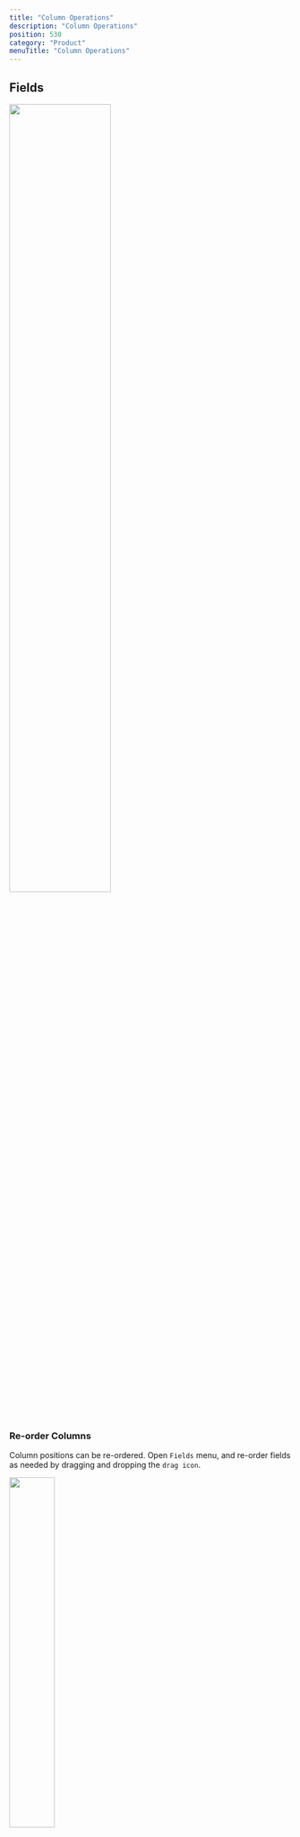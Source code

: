 ```yaml
---
title: "Column Operations"
description: "Column Operations"
position: 530
category: "Product"
menuTitle: "Column Operations"
---
```


## Fields

<img src="https://user-images.githubusercontent.com/86527202/144435795-7156799c-04de-474d-9125-1b15e07acc3d.png" width="60%"/>

### Re-order Columns  

Column positions can be re-ordered. Open `Fields` menu, and re-order fields as needed by dragging and dropping the `drag icon`.

<img src="https://user-images.githubusercontent.com/86527202/144435838-8cff72eb-eaa2-4268-9749-213283eb8336.png" width="40%"/>

#### Demo

<img src="https://github.com/dstala/nocodb-files/blob/2c4ca2ff31460ee5636262e88ba303e2d436ba54/ColumnReorder.gif?raw=true" width="100%"/>
<!-- img src="https://media0.giphy.com/media/z5mYR1XoO85Umd5abh/giphy.gif?cid=790b7611f53d7e966bf9de3ae6b1cd5a7d6380b0ab8a4337&rid=giphy.gif&ct=g" width="60%"/ -->

### Hide/ Unhide Columns  

To hide / unhide columns, open `Fields` menu, tick checkbox to keep the column visible, untick checkbox to remove it from the view.

<alert type="success">
Tip: You can create different grid views with different fields shown in each view.
</alert>

<img src="https://user-images.githubusercontent.com/86527202/144435852-47f87057-f42f-4691-abbd-9592cde50541.png" width="40%"/>

#### Demo

<img src="https://github.com/dstala/nocodb-files/blob/2c4ca2ff31460ee5636262e88ba303e2d436ba54/ColumnHide.gif?raw=true" width="100%"/>
<!-- img src="https://media2.giphy.com/media/8NXvWfHDoul72dwLhk/giphy.gif?cid=790b76116fa008b45c79bb91bfe611e324fa38cde21a255a&rid=giphy.gif&ct=g" width="60%"/ -->

## Sort 

Sorting allows you to order contents alphabetically (A -> Z) / (Z -> A)  (OR) in ascending / descending order. NocoDB allows nested sorting. You can choose column fields & order in which to apply nested sorting. Lookup, Formula, Nested Data are also supported in Sorting.
  
  
<img src="https://user-images.githubusercontent.com/86527202/144435903-84ed8e81-64ec-45e5-a045-9a993238c78c.png" width="75%"/>  

<img src="https://user-images.githubusercontent.com/86527202/144435925-67b995a0-da10-45c9-bf54-9edcc63c5644.png" width="75%"/>  
  
#### Demo

<img src="https://github.com/dstala/nocodb-files/blob/2c4ca2ff31460ee5636262e88ba303e2d436ba54/ColumnSort-2.gif?raw=true" width="100%"/>
<!-- img src="https://media4.giphy.com/media/ThQ8d42U2zdFyZGeZe/giphy.gif?cid=790b761183da2eb690295c5c25f83ace7acf5212c82569a1&rid=giphy.gif&ct=g" width="60%"/ -->

## Filter  

Filters allow you to restrict/organize your data on the view as per your needs. NocoDB allows nested filters. You can choose multiple columns and conditions to apply filter. Between filters, you can opt for either `and` or `or` mode operation. Lookup, Formula, Nested Data are also supported in Filtering.
  
<img src="https://user-images.githubusercontent.com/86527202/144435944-8498be32-76cb-48d1-883a-8f674f2eb68e.png" width="60%"/>

<img src="https://user-images.githubusercontent.com/86527202/144435955-361238d5-ecda-448e-a6de-a47086aeec6e.png" width="75%"/>

### Supported filters

Currently we support filter types - `is equal`, `is not equal`, `is like`, `is not like`, `is null`, `is not null` for string fields. We also support filter types - `>`, `<`, `>=`, and `<=` for numeric fields.

#### Demo

<img src="https://github.com/dstala/nocodb-files/blob/2c4ca2ff31460ee5636262e88ba303e2d436ba54/ColumnFilter.gif?raw=true" width="100%"/>
<!-- img src="https://media4.giphy.com/media/eap5WSJfa05Qk7F3gm/giphy.gif?cid=790b761142dbc95c4f86b23a57fb0a9cb261292a88908e06&rid=giphy.gif&ct=g" width="60%"/ -->
